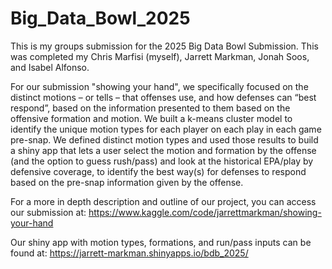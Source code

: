 # Big_Data_Bowl_2025
This is my groups submission for the 2025 Big Data Bowl Submission. This was completed my Chris Marfisi (myself), Jarrett Markman, Jonah Soos, and Isabel Alfonso.

For our submission "showing your hand", we specifically focused on the distinct motions – or tells – that offenses use, and how defenses can “best respond”, based on the information presented to them based on the offensive formation and motion. We built a k-means cluster model to identify the unique motion types for each player on each play in each game pre-snap. We defined distinct motion types and used those results to build a shiny app that lets a user select the motion and formation by the offense (and the option to guess rush/pass) and look at the historical EPA/play by defensive coverage, to identify the best way(s) for defenses to respond based on the pre-snap information given by the offense.


For a more in depth description and outline of our project, you can access our submission at: https://www.kaggle.com/code/jarrettmarkman/showing-your-hand

Our shiny app with motion types, formations, and run/pass inputs can be found at: https://jarrett-markman.shinyapps.io/bdb_2025/ 
